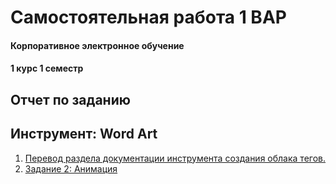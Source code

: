 # Самостоятельная работа 1 ВАР

#### Корпоративное электронное обучение
#### 1 курс 1 семестр


## Отчет по заданию
## Инструмент: Word Art

1) [Перевод раздела документации инструмента создания облака тегов.](https://github.com/Kseniaveh/ITinForeingLanguage/blob/main/%D0%A1%D0%9C%D0%92%D0%90%D0%A01.pdf)  
2) [Задание 2: Анимация](https://github.com/Kseniaveh/ITinForeingLanguage/blob/main/Presentation1.gif) 





